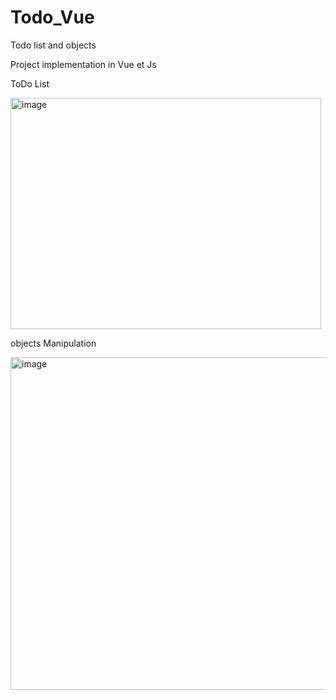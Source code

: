 # Todo_Vue
Todo list and objects

Project implementation in Vue et Js


ToDo List

<img width="497" height="370" alt="image" src="https://github.com/user-attachments/assets/ce22c470-fe7d-475b-b9d7-3affdf0341d8" />



objects Manipulation 

<img width="1705" height="532" alt="image" src="https://github.com/user-attachments/assets/4229d454-ae1c-41a3-a3c8-4341158b058a" />



